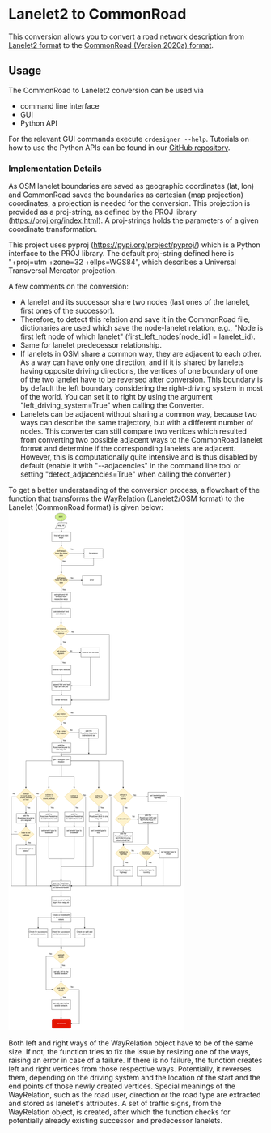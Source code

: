 # Lanelet2 to CommonRoad
This conversion allows you to convert a road network description from
[Lanelet2 format](https://github.com/fzi-forschungszentrum-informatik/Lanelet2)
to the
[CommonRoad (Version 2020a) format](https://gitlab.lrz.de/tum-cps/commonroad-scenarios/blob/master/documentation/XML_commonRoad_2020a.pdf).

## Usage
The CommonRoad to Lanelet2 conversion can be used via

- command line interface
- GUI
- Python API

For the relevant GUI commands execute
``crdesigner --help``.
Tutorials on how to use the Python APIs can be found in our
[GitHub repository](https://github.com/CommonRoad/commonroad-scenario-designer/tree/develop/tutorials/conversion_examples).

### Implementation Details

As OSM lanelet boundaries are saved as geographic coordinates (lat, lon) and CommonRoad saves the
boundaries as cartesian (map projection) coordinates, a projection is needed for the conversion.
This projection is provided as a proj-string, as defined by the PROJ library (https://proj.org/index.html).
A proj-strings holds the parameters of a given coordinate transformation.

This project uses pyproj (https://pypi.org/project/pyproj/) which is a Python interface to the PROJ library.
The default proj-string defined here is "+proj=utm +zone=32 +ellps=WGS84", which describes
a Universal Transversal Mercator projection.

A few comments on the conversion:

- A lanelet and its successor share two nodes (last ones of the lanelet, first ones of the successor).
- Therefore, to detect this relation and save it in the CommonRoad file,
dictionaries are used which save the node-lanelet relation, e.g.,
"Node is first left node of which lanelet" (first_left_nodes[node_id] = lanelet_id).
- Same for lanelet predecessor relationship.
- If lanelets in OSM share a common way, they are adjacent to each other.
As a way can have only one direction, and if it is shared by lanelets having opposite driving directions,
the vertices of one boundary of one of the two lanelet have to be reversed after conversion.
This boundary is by default the left boundary considering the right-driving system in most of the world.
You can set it to right by using the argument "left_driving_system=True" when calling the Converter.
- Lanelets can be adjacent without sharing a common way, because two ways can describe the same trajectory,
but with a different number of nodes.
This converter can still compare two vertices which resulted from converting two possible adjacent ways
to the CommonRoad lanelet format and determine if the corresponding lanelets are adjacent.
However, this is computationally quite intensive and is thus disabled by
default (enable it with "--adjacencies" in the command line tool or setting "detect_adjacencies=True"
when calling the converter.)

To get a better understanding of the conversion process, a flowchart of the function that
transforms the WayRelation (Lanelet2/OSM format) to the Lanelet (CommonRoad format) is given below:
![](assets/lanelet2/Way_rel_to_lanelet_FLOWCHART.png)

Both left and right ways of the WayRelation object have to be of the same size.
If not, the function tries to fix the issue by resizing one of the ways, raising an error in case of a failure.
If there is no failure, the function creates left and right vertices from those respective ways.
Potentially, it reverses them, depending on the driving system and the location of the start and the end points of those
newly created vertices.
Special meanings of the WayRelation, such as the road user, direction or the road type are extracted and stored as
lanelet's attributes.
A set of traffic signs, from the WayRelation object, is created, after which the function checks for
potentially already existing successor and predecessor lanelets.
